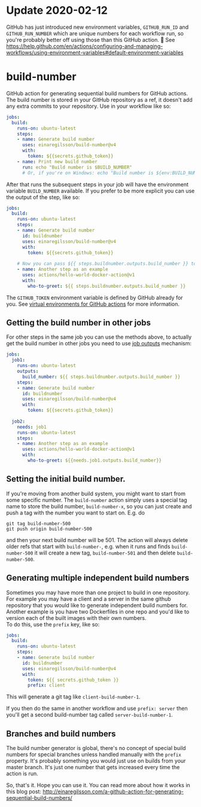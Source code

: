 # Update 2020-02-12

GitHub has just introduced new environment variables, `GITHUB_RUN_ID` and `GITHUB_RUN_NUMBER` which are unique numbers for each workflow run, so you're probably better off using those than this GitHub action. 🙂 See https://help.github.com/en/actions/configuring-and-managing-workflows/using-environment-variables#default-environment-variables

# build-number
GitHub action for generating sequential build numbers for GitHub actions. The build number is stored in your GitHub repository as a ref, it doesn't add any extra commits to your repository. Use in your workflow like so:

```yaml
jobs:
  build:
    runs-on: ubuntu-latest
    steps:
    - name: Generate build number
      uses: einaregilsson/build-number@v4
      with:
        token: ${{secrets.github_token}}        
    - name: Print new build number
      run: echo "Build number is $BUILD_NUMBER"
      # Or, if you're on Windows: echo "Build number is ${env:BUILD_NUMBER}"
```

After that runs the subsequent steps in your job will have the environment variable `BUILD_NUMBER` available. If you prefer to be more explicit you can use the output of the step, like so:

```yaml
jobs:
  build:
    runs-on: ubuntu-latest
    steps:
    - name: Generate build number
      id: buildnumber
      uses: einaregilsson/build-number@v4
      with:
        token: ${{secrets.github_token}}        
    
    # Now you can pass ${{ steps.buildnumber.outputs.build_number }} to the next steps.
    - name: Another step as an example
      uses: actions/hello-world-docker-action@v1
      with:
        who-to-greet: ${{ steps.buildnumber.outputs.build_number }}
```
The `GITHUB_TOKEN` environment variable is defined by GitHub already for you. See [virtual environments for GitHub actions](https://help.github.com/en/articles/virtual-environments-for-github-actions#github_token-secret) for more information.

## Getting the build number in other jobs

For other steps in the same job you can use the methods above,
to actually get the build number in other jobs you need to use [job outputs](https://help.github.com/en/actions/reference/workflow-syntax-for-github-actions#jobsjobs_idoutputs) mechanism:

```yaml
jobs:
  job1:
    runs-on: ubuntu-latest
    outputs:
      build_number: ${{ steps.buildnumber.outputs.build_number }}
    steps:
    - name: Generate build number
      id: buildnumber
      uses: einaregilsson/build-number@v4
      with:
        token: ${{secrets.github_token}}
          
  job2:
    needs: job1
    runs-on: ubuntu-latest
    steps:
    - name: Another step as an example
      uses: actions/hello-world-docker-action@v1
      with:
        who-to-greet: ${{needs.job1.outputs.build_number}}
```

## Setting the initial build number.

If you're moving from another build system, you might want to start from some specific number. The `build-number` action simply uses a special tag name to store the build number, `build-number-x`, so you can just create and push a tag with the number you want to start on. E.g. do

```
git tag build-number-500
git push origin build-number-500
```

and then your next build number will be 501. The action will always delete older refs that start with `build-number-`, e.g. when it runs and finds `build-number-500` it will create a new tag, `build-number-501` and then delete `build-number-500`.

## Generating multiple independent build numbers

Sometimes you may have more than one project to build in one repository. For example you may have a client and a server in the same github repository that you would like to generate independent build numbers for. Another example is you have two Dockerfiles in one repo and you'd like to version each of the built images with their own numbers.  
To do this, use the `prefix` key, like so:

```yaml
jobs:
  build:
    runs-on: ubuntu-latest
    steps:
    - name: Generate build number
      id: buildnumber
      uses: einaregilsson/build-number@v4
      with:
        token: ${{ secrets.github_token }}
        prefix: client
```

This will generate a git tag like `client-build-number-1`.

If you then do the same in another workflow and use `prefix: server` then you'll get a second build-number tag called `server-build-number-1`.

## Branches and build numbers

The build number generator is global, there's no concept of special build numbers for special branches unless handled manually with the `prefix` property. It's probably something you would just use on builds from your master branch. It's just one number that gets increased every time the action is run.

So, that's it. Hope you can use it. You can read more about how it works in this blog post: http://einaregilsson.com/a-github-action-for-generating-sequential-build-numbers/
